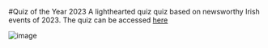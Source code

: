 #Quiz of the Year 2023
A lighthearted quiz quiz based on newsworthy Irish events of 2023.
The quiz can be accessed [here](https://emhmoloney.github.io/Quiz-Project2/)

![image](file:///workspaces/Quiz-Project2/Screenshot%202023-10-09%20211431.png)
